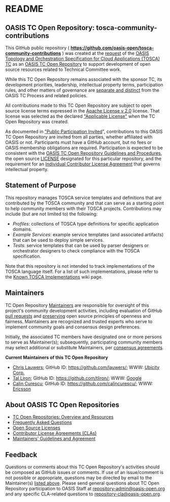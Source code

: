 <div>
<h1>README</h1>

<div>
<h2><a id="readme-general">OASIS TC Open Repository: tosca-community-contributions</a></h2>

<p>This GitHub public repository ( <b><a
href="https://github.com/oasis-open/tosca-community-contributions">https://github.com/oasis-open/tosca-community-contributions</a></b>
) was created at the <a
href="https://issues.oasis-open.org/browse/TCADMIN-2420">
request</a> of the <a
href="https://www.oasis-open.org/committees/tosca/">OASIS Topology and
Orchestration Specification for Cloud Applications (TOSCA) TC</a> as
an <a
href="https://www.oasis-open.org/resources/open-repositories/">OASIS
TC Open Repository</a> to support development of open source resources
related to Technical Committee work.</p>

<p>While this TC Open Repository remains associated with the sponsor
TC, its development priorities, leadership, intellectual property
terms, participation rules, and other matters of governance are <a
href="https://github.com/oasis-open/tosca-community-contributions/blob/master/CONTRIBUTING.md#governance-distinct-from-oasis-tc-process">separate
and distinct</a> from the OASIS TC Process and related policies.</p>

<p>All contributions made to this TC Open Repository are subject to
open source license terms expressed in the <a
href="https://www.oasis-open.org/sites/www.oasis-open.org/files/Apache-LICENSE-2.0.txt">Apache
License v 2.0</a> license.  That license was selected as the declared
<a
href="https://www.oasis-open.org/resources/open-repositories/licenses">"Applicable
License"</a> when the TC Open Repository was created.</p>

<p>As documented in <a
href="https://github.com/oasis-open/tosca-community-contributions/blob/master/CONTRIBUTING.md#public-participation-invited">"Public
Participation Invited</a>", contributions to this OASIS TC Open
Repository are invited from all parties, whether affiliated with OASIS
or not.  Participants must have a GitHub account, but no fees or OASIS
membership obligations are required.  Participation is expected to be
consistent with the <a
href="https://www.oasis-open.org/policies-guidelines/open-repositories">OASIS
TC Open Repository Guidelines and Procedures</a>, the open source <a
href="https://github.com/oasis-open/tosca-community-contributions/blob/master/LICENSE">LICENSE</a>
designated for this particular repository, and the requirement for an
<a
href="https://www.oasis-open.org/resources/open-repositories/cla/individual-cla">Individual
Contributor License Agreement</a> that governs intellectual
property.</p>

</div>

<div>
<h2><a id="purposeStatement">Statement of Purpose</a></h2>

<p>This repository manages TOSCA service templates and
definitions that are contributed by the TOSCA community and that can serve as a starting point to help community members with their TOSCA projects. Contributions may include (but are not limited to) the following:
<ul>
<li>
<em>Profiles</em>: collections of TOSCA type definitions for specific application domains.
</li>
<li>
<em>Example Services</em>: example service templates (and associated artifacts) that can be used to deploy simple services.
</li>
<li>
<em>Tests</em>: service templates that can be used by parser designers or orchestrator designers to check compliance with the TOSCA specification.
</li>
</ul>
Note that this repository is not intended to track implementations of the TOSCA language itself. For a list of such implementations, please refer to the <a href="https://github.com/oasis-open/tosca-community-contributions/wiki/Known-TOSCA-Implementations">Known TOSCA Implementations</a> wiki page. 
</p>

<div>
<h2><a id="maintainers">Maintainers</a></h2>

<p>TC Open Repository <a href="https://www.oasis-open.org/resources/open-repositories/maintainers-guide">Maintainers</a> are responsible for oversight of this project's community development activities, including evaluation of GitHub <a href="https://github.com/oasis-open/tosca-community-contributions/blob/master/CONTRIBUTING.md#fork-and-pull-collaboration-model">pull requests</a> and <a href="https://www.oasis-open.org/policies-guidelines/open-repositories#repositoryManagement">preserving</a> open source principles of openness and fairness. Maintainers are recognized and trusted experts who serve to implement community goals and consensus design preferences.</p>

<p>Initially, the associated TC members have designated one or more persons to serve as Maintainer(s); subsequently, participating community members may select additional or substitute Maintainers, per <a href="https://www.oasis-open.org/resources/open-repositories/maintainers-guide#additionalMaintainers">consensus agreements</a>.</p>

<p><b><a id="currentMaintainers">Current Maintainers of this TC Open Repository</a></b></p>

<ul>
<li><a href="mailto:lauwers@ubicity.com">Chris Lauwers</a>; GitHub ID: <a href="https://github.com/lauwers/">https://github.com/lauwers/</a>; WWW: <a href="http://www.ubicity.com/">Ubicity Corp.</a></li>
<li><a href="mailto:tliron@redhat.com">Tal Liron</a>; GitHub ID: <a href="https://github.com/tliron/">https://github.com/tliron/</a>; WWW: <a href="https://about.google/">Google</a></li>
<li><a href="mailto:calin.curescu@ericsson.com">Calin Curescu</a>; GitHub ID: <a href="https://github.com/calincurescu/">https://github.com/calincurescu/</a>; WWW: <a href="http://www.ericsson.com/">Ericsson</a></li>
</ul>

</div>

<div><h2><a id="aboutOpenRepos">About OASIS TC Open Repositories</a></h2>

<p><ul>
<li><a href="https://www.oasis-open.org/resources/open-repositories/">TC Open Repositories: Overview and Resources</a></li>
<li><a href="https://www.oasis-open.org/resources/open-repositories/faq">Frequently Asked Questions</a></li>
<li><a href="https://www.oasis-open.org/resources/open-repositories/licenses">Open Source Licenses</a></li>
<li><a href="https://www.oasis-open.org/resources/open-repositories/cla">Contributor License Agreements (CLAs)</a></li>
<li><a href="https://www.oasis-open.org/resources/open-repositories/maintainers-guide">Maintainers' Guidelines and Agreement</a></li>
</ul></p>

</div>

<div><h2><a id="feedback">Feedback</a></h2>

<p>Questions or comments about this TC Open Repository's activities should be composed as GitHub issues or comments. If use of an issue/comment is not possible or appropriate, questions may be directed by email to the Maintainer(s) <a href="#currentMaintainers">listed above</a>.  Please send general questions about TC Open Repository participation to OASIS Staff at <a href="mailto:repository-admin@oasis-open.org">repository-admin@oasis-open.org</a> and any specific CLA-related questions to <a href="mailto:repository-cla@oasis-open.org">repository-cla@oasis-open.org</a>.</p>

</div></div>

